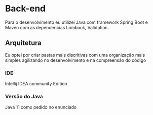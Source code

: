 # Back-end

Para o desenvolvimento eu utilizei Java com framework Spring Boot e Maven com as dependencias Lombook, Validation.

## Arquitetura
Eu optei por criar pastas mais discritivas com uma organização mais simples agilizando no desenvolvimento e na compreensão
do código

### IDE
Intellij IDEA community Edition

### Versão do Java
Java 11 como pedido no enunciado
